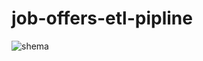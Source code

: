 # job-offers-etl-pipline

![shema](https://github.com/HajarBenjarnij/job-offers-etl-pipline/assets/103382378/9e1f9f73-b7ec-4550-9135-2cb9f817ecbb)
